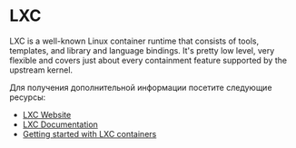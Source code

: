 # LXC

LXC is a well-known Linux container runtime that consists of tools, templates, and library and language bindings. It's pretty low level, very flexible and covers just about every containment feature supported by the upstream kernel.

Для получения дополнительной информации посетите следующие ресурсы:

- [LXC Website](https://linuxcontainers.org/)
- [LXC Documentation](https://linuxcontainers.org/lxc/documentation/)
- [Getting started with LXC containers](https://www.youtube.com/watch?v=CWmkSj_B-wo)
